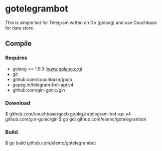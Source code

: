 gotelegrambot
=============

This is simple bot for Telegram writen on Go (golang) and use Couchbase for data store.

Compile
-------

### Requires
- golang >= 1.6.3 (www.golang.org)
- git
- github.com/couchbase/gocb
- gopkg.in/telegram-bot-api.v4
- github.com/gin-gonic/gin

### Download
$ github.com/couchbase/gocb gopkg.in/telegram-bot-api.v4 github.com/gin-gonic/gin
$ go get github.com/elemc/gotelegrambot

### Build
$ go build github.com/elemc/gotelegrambot
